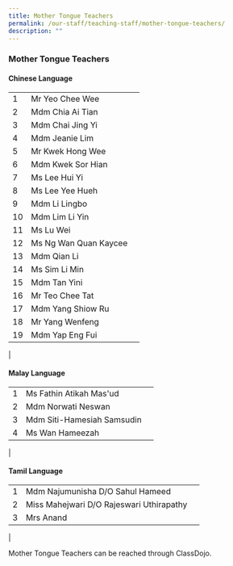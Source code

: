 ```yaml
---
title: Mother Tongue Teachers
permalink: /our-staff/teaching-staff/mother-tongue-teachers/
description: ""
---
```

### **Mother Tongue Teachers**

#### **Chinese Language**
| | | |
|---|---|---|
| 1 | Mr Yeo Chee Wee 
| 2 | Mdm Chia Ai Tian  |  
| 3 | Mdm Chai Jing Yi | 
| 4 | Mdm Jeanie Lim | 
| 5 | Mr Kwek Hong Wee |
| 6 | Mdm Kwek Sor Hian | 
| 7 | Ms Lee Hui Yi | 
| 8 | Ms Lee Yee Hueh | 
| 9 | Mdm Li Lingbo |
| 10 | Mdm Lim Li Yin |
| 11 | Ms Lu Wei | 
| 12 | Ms Ng Wan Quan Kaycee | 
| 13 | Mdm Qian Li |  
| 14 | Ms Sim Li Min | 
| 15 | Mdm Tan Yini |
| 16 | Mr Teo Chee Tat | 
| 17 | Mdm Yang Shiow Ru | 
| 18 | Mr Yang Wenfeng  | 
| 19 | Mdm Yap Eng Fui | 
|

#### **Malay Language**

|  |  |  |
|---|---|---|
| 1 | Ms Fathin Atikah Mas'ud | 
| 2 | Mdm Norwati Neswan  | 
| 3 | Mdm Siti-Hamesiah Samsudin | 
| 4 | Ms Wan Hameezah  |
|

#### **Tamil Language**

|  |  |  |
|---|---|---|
| 1 | Mdm Najumunisha D/O Sahul Hameed | 
| 2 | Miss Mahejwari D/O Rajeswari Uthirapathy | 
| 3 | Mrs Anand |
|

Mother Tongue Teachers can be reached through ClassDojo.
